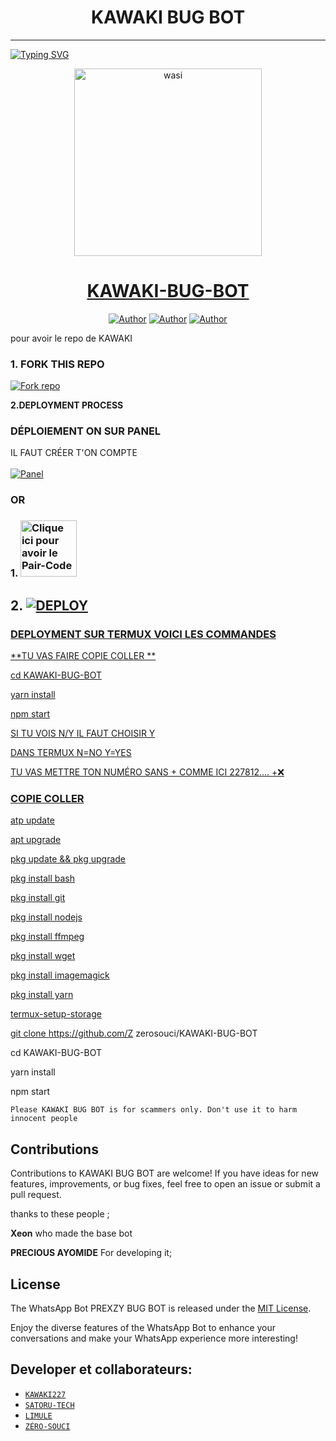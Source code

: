 <h1 align="center"> KAWAKI BUG BOT </h1>
<p align="center">  
  
***
  
<a href="https://git.io/typing-svg"><img src="https://readme-typing-svg.demolab.com?font=Black+Ops+One&size=50&pause=1000&color=1BAFBAFF&center=true&width=910&height=100&lines=MERCI D'AVOIR CHOISI ;KAWAKI-BUG-BOT;WHATSAPP+BUG+BOT; CRÉER+PAR+KAWAKI+227;RELEASED+05.08.24" alt="Typing SVG" /></a>
  </p>

  <p align="center">  
  <a href="https://whatsapp.com/channel/0029VaQYelq4SpkFeTKm8x2Q">
    <img alt="wasi" height="300" src="https://telegra.ph/file/3a21bf26bedef7966fd74.jpg">
    <h1 align="center">KAWAKI-BUG-BOT</h1>
  </a>
</p>
<p align="center">
<a href="https://github.com/kawaki227"><img title="Author" src="https://img.shields.io/badge/KAWAKIbooster-black?style=for-the-badge&logo=Github"></a> <a href="lehttps://whatsapp.com/channel/0029VaQYelq4SpkFeTKm8x2Q"><img title="Author" src="https://img.shields.io/badge/CHANNEL-black?style=for-the-badge&logo=whatsapp"></a> <a href="https://wa.me/+22781289418"><img title="Author" src="https://img.shields.io/badge/CHAT US-black?style=for-the-badge&logo=whatsapp"></a>

   
   

pour avoir le repo de KAWAKI
### 1. FORK THIS REPO

<a href='https://github.com/0-SOUCIS/KAWAKI-BUG-BOT/fork' target="_blank"><img alt='Fork repo' src='https://img.shields.io/badge/Fork This Repo-black?style=for-the-badge&logo=git&logoColor=white'/></a>
   


 **2.DEPLOYMENT PROCESS**
### DÉPLOIEMENT ON SUR PANEL
IL FAUT CRÉER T'ON COMPTE  
    <br>
    <a href='https://bot-hosting.net/?aff=1264676029318955030' target="_blank"><img alt='Panel' src='https://img.shields.io/badge/-Deploy-red?style=for-the-badge&logo=panel&logoColor=white'/></a>

### OR
### 1. <a href="https://prexzyvillasession.onrender.com/"><img src="https://img.shields.io/badge/PAIR_CODE-green" alt="Clique ici pour avoir le Pair-Code" width="90"></a>

## 2. <a href='https://dashboard.render.com/web/new' target="_blank"><img alt='DEPLOY' src='https://img.shields.io/badge/-Deploy on render-black?style=for-the-badge&logo=render&logoColor=white'/>

### DEPLOYMENT SUR TERMUX VOICI LES COMMANDES 

**TU VAS FAIRE COPIE COLLER **





cd KAWAKI-BUG-BOT

yarn install
   
npm start


SI TU VOIS N/Y IL FAUT CHOISIR Y

DANS TERMUX 
N=NO
Y=YES


TU VAS METTRE TON NUMÉRO SANS +
COMME ICI 227812.... +❌

### COPIE COLLER

atp update
   
apt upgrade

pkg update && pkg upgrade

pkg install bash

 pkg install git

 pkg install nodejs

pkg install ffmpeg

pkg install wget

pkg install imagemagick

 pkg install yarn

termux-setup-storage

git clone https://github.com/Z
zerosouci/KAWAKI-BUG-BOT

 cd KAWAKI-BUG-BOT
 
 yarn install
 
 npm start

`Please KAWAKI BUG BOT is for scammers only. Don't use it to harm innocent people`


## Contributions

Contributions to KAWAKI BUG BOT are welcome! If you have ideas for new features, improvements, or bug fixes, feel free to open an issue or submit a pull request. <br>

   thanks to these people ;

   **Xeon** who made the base bot

   **PRECIOUS AYOMIDE** For developing it; <br>


## License

The WhatsApp Bot PREXZY BUG BOT is released under the [MIT License](https://opensource.org/licenses/MIT).

Enjoy the diverse features of the WhatsApp Bot to enhance your conversations and make your WhatsApp experience more interesting!

## Developer et collaborateurs:

- [`KAWAKI227`](https://github.com/kawaki227)
- [`SATORU-TECH`](https://github.com/SatoruTech)
- [`LIMULE`](https://github.com/Limule3650)
- [`ZÉRO-SOUCI`](https://githu.com/0-SOUCIS)
